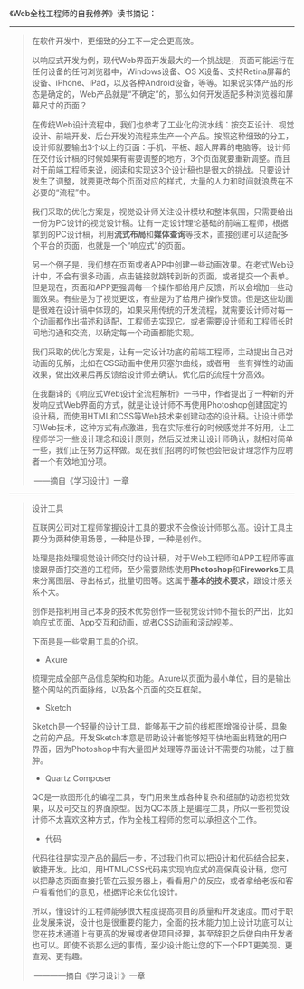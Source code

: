 《Web全栈工程师的自我修养》读书摘记：

---

>在软件开发中，更细致的分工不一定会更高效。
>
>以响应式开发为例，现代Web界面开发最大的一个挑战是，页面可能运行在任何设备的任何浏览器中，Windows设备、OS X设备、支持Retina屏幕的设备、iPhone、iPad，以及各种Android设备，等等。如果说实体产品的形态是确定的，Web产品就是“不确定”的，那么如何开发适配多种浏览器和屏幕尺寸的页面？
>
>在传统Web设计流程中，我们也参考了工业化的流水线：按交互设计、视觉设计、前端开发、后台开发的流程来生产一个产品。按照这种细致的分工，设计师就要输出3个以上的页面：手机、平板、超大屏幕的电脑等。设计师在交付设计稿的时候如果有需要调整的地方，3个页面就要重新调整。而且对于前端工程师来说，阅读和实现这3个设计稿也是很大的挑战。只要设计发生了调整，就要更改每个页面对应的样式，大量的人力和时间就浪费在不必要的“流程”中。
>
>我们采取的优化方案是，视觉设计师关注设计模块和整体氛围，只需要给出一份为PC设计的视觉设计稿。让有一定设计理论基础的前端工程师，根据拿到的PC设计稿，利用**流式布局**和**媒体查询**等技术，直接创建可以适配多个平台的页面，也就是一个“响应式”的页面。
>
>另一个例子是，我们想在页面或者APP中创建一些动画效果。在老式Web设计中，不会有很多动画，点击链接就跳转到新的页面，或者提交一个表单。但是现在，页面和APP更强调每一个操作都给用户反馈，所以会增加一些动画效果。有些是为了视觉更炫，有些是为了给用户操作反馈。但是这些动画是很难在设计稿中体现的，如果采用传统的开发流程，就需要设计师对每一个动画都作出描述和适配，工程师去实现它。或者需要设计师和工程师长时间地沟通和交流，以确定每一个动画都能实现。
>
>我们采取的优化方案是，让有一定设计功底的前端工程师，主动提出自己对动画的见解，比如在CSS动画中使用贝塞尔曲线，或者用一些有弹性的动画效果，做出效果后再反馈给设计师去确认。优化后的流程十分高效。
>
>在我翻译的《响应式Web设计全流程解析》一书中，作者提出了一种新的开发响应式Web界面的方式，就是让设计师不再使用Photoshop创建固定的设计稿，而使用HTML和CSS等Web技术来创建动态的设计稿。让设计师学习Web技术，这种方式有点激进，我在实际推行的时候感觉并不好用。让工程师学习一些设计理念和设计原则，然后反过来让设计师确认，就相对简单一些，我们正在努力这样做。现在我们招聘的时候也会把设计理念作为应聘者一个有效地加分项。
>
>​																	——摘自《学习设计》一章



---

>设计工具
>
>互联网公司对工程师掌握设计工具的要求不会像设计师那么高。设计工具主要分为两种使用场景，一种是处理，一种是创作。
>
>处理是指处理视觉设计师交付的设计稿，对于Web工程师和APP工程师等直接跟界面打交道的工程师，至少需要熟练使用**Photoshop**和**Fireworks**工具来分离图层、导出格式，批量切图等。这属于**基本的技术要求**，跟设计感关系不大。
>
>创作是指利用自己本身的技术优势创作一些视觉设计师不擅长的产出，比如响应式页面、App交互和动画，或者CSS动画和滚动视差。
>
>下面是是一些常用工具的介绍。
>
>* Axure
>
>  梳理完成全部产品信息架构和功能。Axure以页面为最小单位，目的是输出整个网站的页面脉络，以及各个页面的交互框架。
>
>* Sketch
>
>  Sketch是一个轻量的设计工具，能够基于之前的线框图增强设计感，具象之前的产品。开发Sketch本意是帮助设计者能够短平快地画出精致的用户界面，因为Photoshop中有大量图片处理等界面设计不需要的功能，过于臃肿。
>
>* Quartz Composer
>
>  QC是一款图形化的编程工具，专门用来生成各种复杂和细腻的动态视觉效果，以及可交互的界面原型。因为QC本质上是编程工具，所以一些视觉设计师不太喜欢这种方式，作为全栈工程师的您可以承担这个工作。
>
>* 代码
>
>  代码往往是实现产品的最后一步，不过我们也可以把设计和代码结合起来，敏捷开发。比如，用HTML/CSS代码来实现响应式的高保真设计稿，您可以把静态页面直接托管在云服务器上，看看用户的反应，或者拿给老板和客户看看他们的意见，根据评论来优化设计。
>
>  所以，懂设计的工程师能够很大程度提高项目的质量和开发速度。而对于职业发展来说，设计也是很重要的能力，全面的技术能力加上设计功底可以让您在技术通道上有更高的发展或者做项目经理，甚至辞职之后做自由开发者也可以。即使不谈那么远的事情，至少设计能让您的下一个PPT更美观、更直观、更有趣。
>
>  ​															————摘自《学习设计》一章

